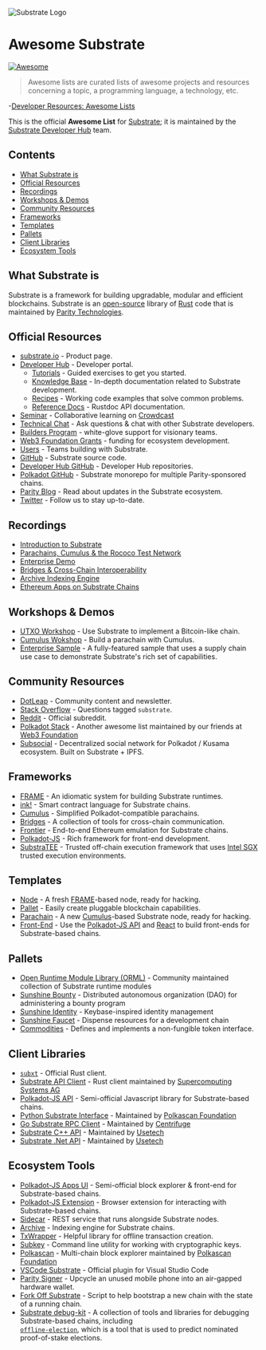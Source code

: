 ![Substrate Logo](substrate_logo_dark.png)

# Awesome Substrate

[![Awesome](https://awesome.re/badge-flat.svg)](https://awesome.re)

> Awesome lists are curated lists of awesome projects and resources concerning a topic, a
> programming language, a technology, etc.

-[Developer Resources: Awesome Lists](https://codeburst.io/developer-resources-awesome-lists-2c85b45a0216)

This is the official **Awesome List** for [Substrate](https://substrate.io/); it is maintained by
the [Substrate Developer Hub](https://substrate.dev/) team.

## Contents

- [What Substrate is](#what-substrate-is)
- [Official Resources](#official-resources)
- [Recordings](#recordings)
- [Workshops & Demos](#workshops--demos)
- [Community Resources](#community-resources)
- [Frameworks](#frameworks)
- [Templates](#templates)
- [Pallets](#pallets)
- [Client Libraries](#client-libraries)
- [Ecosystem Tools](#ecosystem-tools)

## What Substrate is

Substrate is a framework for building upgradable, modular and efficient blockchains. Substrate is an
[open-source](https://github.com/paritytech/substrate) library of [Rust](https://www.rust-lang.org/)
code that is maintained by [Parity Technologies](https://www.parity.io/).

## Official Resources

- [substrate.io](https://substrate.io/) - Product page.
- [Developer Hub](https://substrate.dev/) - Developer portal.
  - [Tutorials](https://substrate.dev/tutorials) - Guided exercises to get you started.
  - [Knowledge Base](https://substrate.dev/knowledgebase) - In-depth documentation related to Substrate development.
  - [Recipes](https://substrate.dev/recipes) - Working code examples that solve common problems.
  - [Reference Docs](https://substrate.dev/rustdocs) - Rustdoc API documentation.
- [Seminar](https://substrate.dev/seminar) - Collaborative learning on
  [Crowdcast](https://www.crowdcast.io/e/substrate-seminar)
- [Technical Chat](https://app.element.io/#/room/!HzySYSaIhtyWrwiwEV:matrix.org) - Ask questions & chat with other Substrate developers.
- [Builders Program](https://www.substrate.io/builders-program) - white-glove support for visionary teams.
- [Web3 Foundation Grants](https://web3.foundation/grants) - funding for ecosystem development.
- [Users](https://www.substrate.io/substrate-users) - Teams building with Substrate.
- [GitHub](https://github.com/paritytech/substrate) - Substrate source code.
- [Developer Hub GitHub](https://github.com/substrate-developer-hub/) - Developer Hub repositories.
- [Polkadot GitHub](https://github.com/paritytech/polkadot) - Substrate monorepo for multiple
  Parity-sponsored chains.
- [Parity Blog](https://www.parity.io/blog/) - Read about updates in the Substrate ecosystem.
- [Twitter](https://twitter.com/substrate_io) - Follow us to stay up-to-date.

## Recordings

- [Introduction to Substrate](https://www.crowdcast.io/e/ocimgwg2)
- [Parachains, Cumulus & the Rococo Test Network](https://www.crowdcast.io/e/zpnjlj0r)
- [Enterprise Demo](https://www.crowdcast.io/e/substrate-seminar/6)
- [Bridges & Cross-Chain Interoperability](https://www.crowdcast.io/e/substrate-seminar/12)
- [Archive Indexing Engine](https://www.crowdcast.io/e/substrate-seminar/15)
- [Ethereum Apps on Substrate Chains](https://www.crowdcast.io/e/ethereum-apps-moonbeam)

## Workshops & Demos

- [UTXO Workshop](https://github.com/substrate-developer-hub/utxo-workshop) - Use Substrate to
  implement a Bitcoin-like chain.
- [Cumulus Wokshop](https://substrate.dev/cumulus-workshop/#/) - Build a parachain with Cumulus.
- [Enterprise Sample](https://github.com/substrate-developer-hub/substrate-enterprise-sample) - A
  fully-featured sample that uses a supply chain use case to demonstrate Substrate's rich set of
  capabilities.

## Community Resources

- [DotLeap](https://dotleap.com/) - Community content and newsletter.
- [Stack Overflow](https://stackoverflow.com/questions/tagged/substrate) - Questions tagged
  `substrate`.
- [Reddit](https://www.reddit.com/r/substrate/) - Official subreddit.
- [Polkadot Stack](https://github.com/w3f/General-Grants-Program/blob/master/grants/polkadot_stack.md) -
  Another awesome list maintained by our friends at [Web3 Foundation](https://web3.foundation/)
- [Subsocial](https://subsocial.network/) - Decentralized social network for Polkadot / Kusama ecosystem. Built on Substrate + IPFS.

## Frameworks

- [FRAME](https://substrate.dev/docs/en/knowledgebase/runtime/frame) - An idiomatic system for
  building Substrate runtimes.
- [ink!](https://github.com/paritytech/ink) - Smart contract language for Substrate chains.
- [Cumulus](https://github.com/paritytech/cumulus) - Simplified Polkadot-compatible parachains.
- [Bridges](https://github.com/paritytech/parity-bridges-common) - A collection of tools for
  cross-chain communication.
- [Frontier](https://github.com/paritytech/frontier) - End-to-end Ethereum emulation for Substrate
  chains.
- [Polkadot-JS](https://polkadot.js.org/) - Rich framework for front-end development.
- [SubstraTEE](https://www.substratee.com) - Trusted off-chain execution framework that uses
  [Intel SGX](https://en.wikipedia.org/wiki/Software_Guard_Extensions) trusted execution
  environments.

## Templates

- [Node](https://github.com/substrate-developer-hub/substrate-node-template) - A fresh
  [FRAME](https://substrate.dev/docs/en/knowledgebase/runtime/frame)-based node, ready for hacking.
- [Pallet](https://github.com/substrate-developer-hub/substrate-pallet-template) - Easily create
  pluggable blockchain capabilities.
- [Parachain](https://github.com/substrate-developer-hub/substrate-parachain-template) - A new
  [Cumulus](https://github.com/paritytech/cumulus)-based Substrate node, ready for hacking.
- [Front-End](https://github.com/substrate-developer-hub/substrate-front-end-template) - Use the
  [Polkadot-JS API](https://github.com/polkadot-js/api/) and [React](https://reactjs.org/) to build
  front-ends for Substrate-based chains.

## Pallets

- [Open Runtime Module Library (ORML)](https://github.com/open-web3-stack/open-runtime-module-library) -
  Community maintained collection of Substrate runtime modules
- [Sunshine Bounty](https://github.com/sunshine-protocol/sunshine-bounty/tree/master/pallets) -
  Distributed autonomous organization (DAO) for administering a bounty program
- [Sunshine Identity](https://github.com/sunshine-protocol/sunshine-keybase/tree/master/identity/pallet) -
  Keybase-inspired identity management
- [Sunshine Faucet](https://github.com/sunshine-protocol/sunshine-keybase/tree/master/faucet/pallet) -
  Dispense resources for a development chain
- [Commodities](https://github.com/danforbes/pallet-nft) - Defines and implements a non-fungible
  token interface.

## Client Libraries

- [`subxt`](https://github.com/paritytech/substrate-subxt) - Official Rust client.
- [Substrate API Client](https://github.com/scs/substrate-api-client) - Rust client maintained by
  [Supercomputing Systems AG](https://www.scs.ch/)
- [Polkadot-JS API](https://github.com/polkadot-js/api/) - Semi-official Javascript library for
  Substrate-based chains.
- [Python Substrate Interface](https://github.com/polkascan/py-substrate-interface) - Maintained by
  [Polkascan Foundation](https://polkascan.org/)
- [Go Substrate RPC Client](https://github.com/centrifuge/go-substrate-rpc-client/) - Maintained by
  [Centrifuge](https://centrifuge.io/)
- [Substrate C++ API](https://github.com/usetech-llc/polkadot_api_cpp) - Maintained by
  [Usetech](https://usetech.com/blockchain/)
- [Substrate .Net API](https://github.com/usetech-llc/polkadot_api_dotnet) - Maintained by
  [Usetech](https://usetech.com/blockchain/)

## Ecosystem Tools

- [Polkadot-JS Apps UI](https://polkadot.js.org/apps/) - Semi-official block explorer & front-end
  for Substrate-based chains.
- [Polkadot-JS Extension](https://github.com/polkadot-js/extension) - Browser extension for
  interacting with Substrate-based chains.
- [Sidecar](https://github.com/paritytech/substrate-api-sidecar) - REST service that runs alongside
  Substrate nodes.
- [Archive](https://github.com/paritytech/substrate-archive) - Indexing engine for Substrate chains.
- [TxWrapper](https://github.com/paritytech/txwrapper) - Helpful library for offline transaction
  creation.
- [Subkey](https://substrate.dev/docs/en/knowledgebase/integrate/subkey) - Command line utility for
  working with cryptographic keys.
- [Polkascan](https://polkascan.io/) - Multi-chain block explorer maintained by
  [Polkascan Foundation](https://polkascan.org/)
- [VSCode Substrate](https://marketplace.visualstudio.com/items?itemName=paritytech.vscode-substrate) -
  Official plugin for Visual Studio Code
- [Parity Signer](https://www.parity.io/signer/) - Upcycle an unused mobile phone into an air-gapped
  hardware wallet.
- [Fork Off Substrate](https://github.com/maxsam4/fork-off-substrate) - Script to help bootstrap a
  new chain with the state of a running chain.
- [Substrate debug-kit](https://github.com/paritytech/substrate-debug-kit) - A collection of tools
  and libraries for debugging Substrate-based chains, including  
  [`offline-election`](https://github.com/paritytech/substrate-debug-kit/tree/master/offline-election),
  which is a tool that is used to predict nominated proof-of-stake elections.
